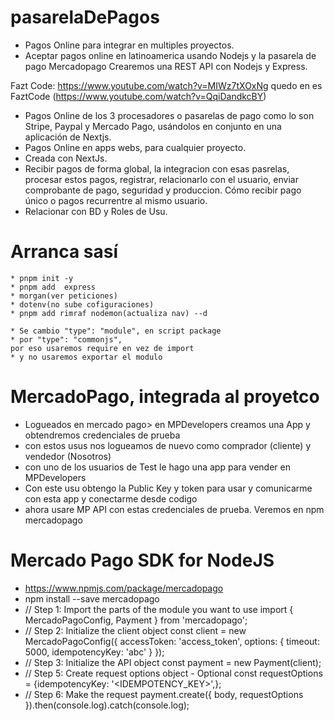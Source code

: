 # pasarelaDePagos

* Pagos Online para integrar en multiples proyectos.
* Aceptar pagos online en latinoamerica usando Nodejs y la pasarela de pago Mercadopago
Crearemos una REST API con Nodejs y Express.
 
Fazt Code: https://www.youtube.com/watch?v=MIWz7tXOxNg
quedo en es
 FaztCode (https://www.youtube.com/watch?v=QqiDandkcBY) 

* Pagos Online de los 3 procesadores o pasarelas de pago como lo son Stripe, Paypal y Mercado Pago, usándolos en conjunto en una aplicación de Nextjs.
* Pagos Online en apps webs, para cualquier proyecto. 
* Creada con NextJs.
* Recibir pagos de forma global, la integracion con esas pasrelas, procesar estos pagos, registrar, relacionarlo con el usuario, enviar comprobante de pago, seguridad y produccion.
Cómo recibir pago único o pagos recurrentre al mismo usuario.
* Relacionar con BD y Roles de Usu.

# Arranca sasí
    * pnpm init -y
    * pnpm add  express 
    * morgan(ver peticiones) 
    * dotenv(no sube cofiguraciones)
    * pnpm add rimraf nodemon(actualiza nav) --d

    * Se cambio "type": "module", en script package
    * por "type": "commonjs",
    por eso usaremos require en vez de import
    * y no usaremos exportar el modulo
 
# MercadoPago, integrada al proyetco
* Logueados en mercado pago> en MPDevelopers creamos una App y obtendremos credenciales de prueba
* con estos usus nos logueamos de nuevo como comprador (cliente) y vendedor (Nosotros)
* con uno de los usuarios de Test le hago una app para vender en MPDevelopers
* Con este usu obtengo la Public Key  y token para usar y comunicarme con esta app y conectarme desde codigo
* ahora usare MP API con estas credenciales de prueba. Veremos en npm mercadopago 
   
# Mercado Pago SDK for NodeJS
* https://www.npmjs.com/package/mercadopago 
* npm install --save mercadopago
* // Step 1: Import the parts of the module you want to use
    import { MercadoPagoConfig, Payment } from 'mercadopago';
* // Step 2: Initialize the client object
    const client = new MercadoPagoConfig({ accessToken: 'access_token', options: { timeout: 5000, idempotencyKey: 'abc' } });
* // Step 3: Initialize the API object
    const payment = new Payment(client);
* // Step 5: Create request options object - Optional
    const requestOptions = {idempotencyKey: '<IDEMPOTENCY_KEY>',};
* // Step 6: Make the request
    payment.create({ body, requestOptions }).then(console.log).catch(console.log);
    